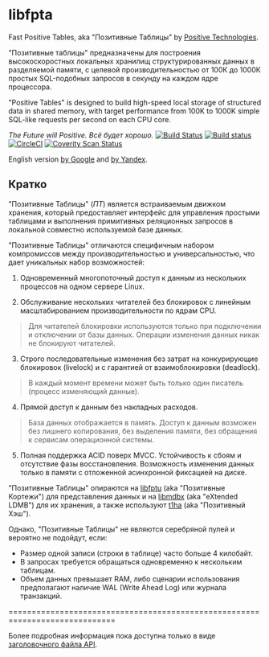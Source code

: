 libfpta
==============================================
Fast Positive Tables, aka "Позитивные Таблицы"
by [Positive Technologies](https://www.ptsecurity.ru).

"Позитивные таблицы" предназначены для построения высокоскоростных
локальных хранилищ структурированных данных в разделяемой памяти,
с целевой производительностью от 100К до 1000К простых SQL-подобных
запросов в секунду на каждом ядре процессора.

"Positive Tables" is designed to build high-speed local storage of
structured data in shared memory, with target performance from 100K
to 1000K simple SQL-like requests per second on each CPU core.

*The Future will Positive. Всё будет хорошо.*
[![Build Status](https://travis-ci.org/leo-yuriev/libfpta.svg?branch=devel)](https://travis-ci.org/leo-yuriev/libfpta)
[![Build status](https://ci.appveyor.com/api/projects/status/wiixsody1o9474g9/branch/devel?svg=true)](https://ci.appveyor.com/project/leo-yuriev/libfpta/branch/devel)
[![CircleCI](https://circleci.com/gh/leo-yuriev/libfpta/tree/devel.svg?style=svg)](https://circleci.com/gh/leo-yuriev/libfpta/tree/devel)
[![Coverity Scan Status](https://scan.coverity.com/projects/12920/badge.svg)](https://scan.coverity.com/projects/leo-yuriev-libfpta)

English version [by Google](https://translate.googleusercontent.com/translate_c?act=url&ie=UTF8&sl=ru&tl=en&u=https://github.com/leo-yuriev/libfpta/tree/devel)
and [by Yandex](https://translate.yandex.ru/translate?url=https%3A%2F%2Fgithub.com%2Fleo-yuriev%2Flibfpta%2Ftree%2Fdevel&lang=ru-en).


## Кратко

"Позитивные Таблицы" (_ПТ_) является встраиваемым движком хранения,
который предоставляет интерфейс для управления простыми таблицами и
выполнения примитивных реляционных запросов в локальной совместно
используемой базе данных.

"Позитивные Таблицы" отличаются специфичным набором компромиссов между
производительностью и универсальностью, что дает уникальных набор
возможностей:

1. Одновременный многопоточный доступ к данным из нескольких процессов на
одном сервере Linux.

2. Обслуживание нескольких читателей без блокировок с линейным
масштабированием производительности по ядрам CPU.
  > Для читателей блокировки используются только при подключении и
  > отключении от базы данных. Операции изменения данных никак не блокируют
  > читателей.

3. Строго последовательные изменения без затрат на конкурирующие
блокировок (livelock) и с гарантией от взаимоблокировки (deadlock).
  > В каждый момент времени может быть только один писатель (процесс
  > изменяющий данные).

4. Прямой доступ к данным без накладных расходов.
  > База данных отображается в память. Доступ к данным возможен без
  > лишнего копирования, без выделения памяти, без обращения к сервисам
  > операционной системы.

5. Полная поддержка ACID поверх MVCC. Устойчивость к сбоям и отсутствие
фазы восстановления. Возможность изменения данных только в памяти с
 отложенной асинхронной фиксацией на диске.

"Позитивные Таблицы" опираются на [libfptu](https://github.com/leo-yuriev/libfptu) (aka "Позитивные Кортежи")
для представления данных и на [libmdbx](https://github.com/ReOpen/libmdbx) (aka "eXtended LDMB")
для их хранения, а также используют [t1ha](https://github.com/PositiveTechnologies/t1ha) (aka "Позитивный Хэш").

Однако, "Позитивные Таблицы" не являются серебряной пулей и вероятно не
подойдут, если:

 * Размер одной записи (строки в таблице) часто больше 4 килобайт.
 * В запросах требуется обращаться одновременно к нескольким таблицам.
 * Объем данных превышает RAM, либо сценарии использования предполагают
   наличие WAL (Write Ahead Log) или журнала транзакций.

=============================================================================

Более подробная информация пока доступна только в виде [заголовочного файла API](fast_positive/tables.h).
